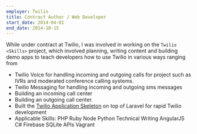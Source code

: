 ```yaml
---
employer: Twilio
title: Contract Author / Web Developer
start_date: 2014-04-01
end_date: 2014-10-15
---
```


While under contract at Twilio, I was involved in working on the `Twilio <Skills>` project, which involved planning, writing content and building demo apps to teach developers how to use Twilio in various ways ranging from

- Twilio Voice for handling incoming and outgoing calls for project such as IVRs and moderated conference calling systems.
- Twilio Messaging for handling incoming and outgoing sms messages
- Building an incoming call center
- Building an outgoing call center.
- Built the [Twilio Application Skeleton](https://github.com/freekrai/twilio-skeleton) on top of Laravel for rapid Twilio development
- Applicable Skills: PHP  Ruby  Node  Python  Technical Writing  AngularJS  C#  Firebase SQLite  APIs  Vagrant
